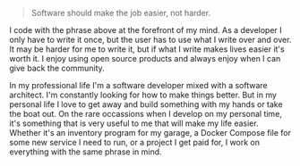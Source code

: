 > Software should make the job easier, not harder.

I code with the phrase above at the forefront of my mind. As a developer I only have to write it once, but the user has to use what I write over and over. It may be harder for me to write it, but if what I write makes lives easier it's worth it. I enjoy using open source products and always enjoy when I can give back the community.

In my professional life I'm a software developer mixed with a software architect. I'm constantly looking for how to make things better. But in my personal life I love to get away and build something with my hands or take the boat out. On the rare occassions when I develop on my personal time, it's something that is very useful to me that will make my life easier. Whether it's an inventory program for my garage, a Docker Compose file for some new service I need to run, or a project I get paid for, I work on everything with the same phrase in mind.

<!---
TheMrAnderson/TheMrAnderson is a ✨ special ✨ repository because its `README.md` (this file) appears on your GitHub profile.
You can click the Preview link to take a look at your changes.
--->
